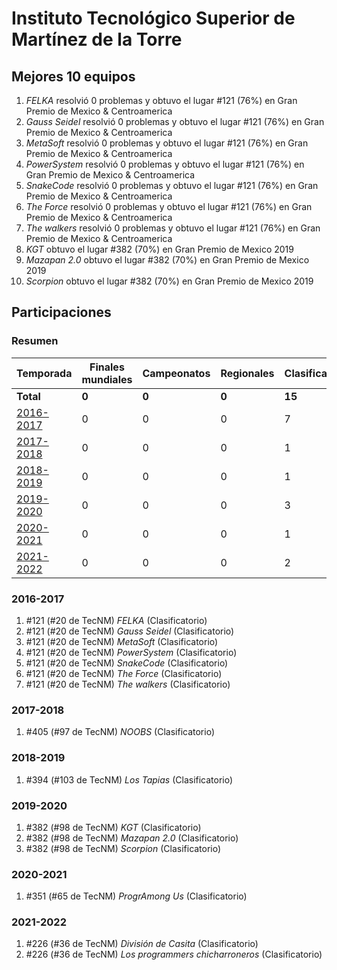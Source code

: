 ---
---

# Instituto Tecnológico Superior de Martínez de la Torre

## Mejores 10 equipos

1. _FELKA_ resolvió 0 problemas y obtuvo el lugar #121 (76%) en Gran Premio de Mexico & Centroamerica
1. _Gauss Seidel_ resolvió 0 problemas y obtuvo el lugar #121 (76%) en Gran Premio de Mexico & Centroamerica
1. _MetaSoft_ resolvió 0 problemas y obtuvo el lugar #121 (76%) en Gran Premio de Mexico & Centroamerica
1. _PowerSystem_ resolvió 0 problemas y obtuvo el lugar #121 (76%) en Gran Premio de Mexico & Centroamerica
1. _SnakeCode_ resolvió 0 problemas y obtuvo el lugar #121 (76%) en Gran Premio de Mexico & Centroamerica
1. _The Force_ resolvió 0 problemas y obtuvo el lugar #121 (76%) en Gran Premio de Mexico & Centroamerica
1. _The walkers_ resolvió 0 problemas y obtuvo el lugar #121 (76%) en Gran Premio de Mexico & Centroamerica
1. _KGT_ obtuvo el lugar #382 (70%) en Gran Premio de Mexico 2019
1. _Mazapan 2.0_ obtuvo el lugar #382 (70%) en Gran Premio de Mexico 2019
1. _Scorpion_ obtuvo el lugar #382 (70%) en Gran Premio de Mexico 2019

## Participaciones

### Resumen

| Temporada | Finales mundiales | Campeonatos | Regionales | Clasificatorios | Equipos |
| --- | --- | --- | --- | --- | --- |
| **Total** | **0** | **0** | **0** | **15** | **15** |
| [2016-2017](#2016-2017) | 0 | 0 | 0 | 7 | 7 |
| [2017-2018](#2017-2018) | 0 | 0 | 0 | 1 | 1 |
| [2018-2019](#2018-2019) | 0 | 0 | 0 | 1 | 1 |
| [2019-2020](#2019-2020) | 0 | 0 | 0 | 3 | 3 |
| [2020-2021](#2020-2021) | 0 | 0 | 0 | 1 | 1 |
| [2021-2022](#2021-2022) | 0 | 0 | 0 | 2 | 2 |

### 2016-2017

1. #121 (#20 de TecNM) _FELKA_ (Clasificatorio)
1. #121 (#20 de TecNM) _Gauss Seidel_ (Clasificatorio)
1. #121 (#20 de TecNM) _MetaSoft_ (Clasificatorio)
1. #121 (#20 de TecNM) _PowerSystem_ (Clasificatorio)
1. #121 (#20 de TecNM) _SnakeCode_ (Clasificatorio)
1. #121 (#20 de TecNM) _The Force_ (Clasificatorio)
1. #121 (#20 de TecNM) _The walkers_ (Clasificatorio)

### 2017-2018

1. #405 (#97 de TecNM) _NOOBS_ (Clasificatorio)

### 2018-2019

1. #394 (#103 de TecNM) _Los Tapias_ (Clasificatorio)

### 2019-2020

1. #382 (#98 de TecNM) _KGT_ (Clasificatorio)
1. #382 (#98 de TecNM) _Mazapan 2.0_ (Clasificatorio)
1. #382 (#98 de TecNM) _Scorpion_ (Clasificatorio)

### 2020-2021

1. #351 (#65 de TecNM) _ProgrAmong Us_ (Clasificatorio)

### 2021-2022

1. #226 (#36 de TecNM) _División de Casita_ (Clasificatorio)
1. #226 (#36 de TecNM) _Los programmers chicharroneros_ (Clasificatorio)




